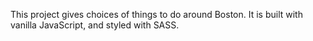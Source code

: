 This project gives choices of things to do around Boston.  It is built with vanilla JavaScript, and styled with SASS.